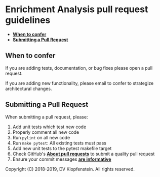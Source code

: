 # Enrichment Analysis pull request guidelines

* [**When to confer**](#when-to-confer)
* [**Submitting a Pull Request**](#submitting-a-pull-request)

## When to confer
If you are adding tests, documentation, or bug fixes please open a pull request.

If you are adding new functionality, please email to confer to strategize
architectural changes.

## Submitting a Pull Request

When submitting a pull request, please:

1. Add unit tests which test new code
2. Properly comment all new code
3. Run `pylint` on all new code
4. Run `make pytest`: All existing tests must pass
5. Add new unit tests to the pytest makefile target
6. Check GitHub's [**About pull requests**](https://help.github.com/en/articles/about-pull-requests#initiating-the-pull-request) to submit a quality pull request
7. Ensure your commit messages [**are informative**](https://docs.scipy.org/doc/numpy/dev/gitwash/development_workflow.html#writing-the-commit-message)    

Copyright (C) 2018-2019, DV Klopfenstein. All rights reserved.
